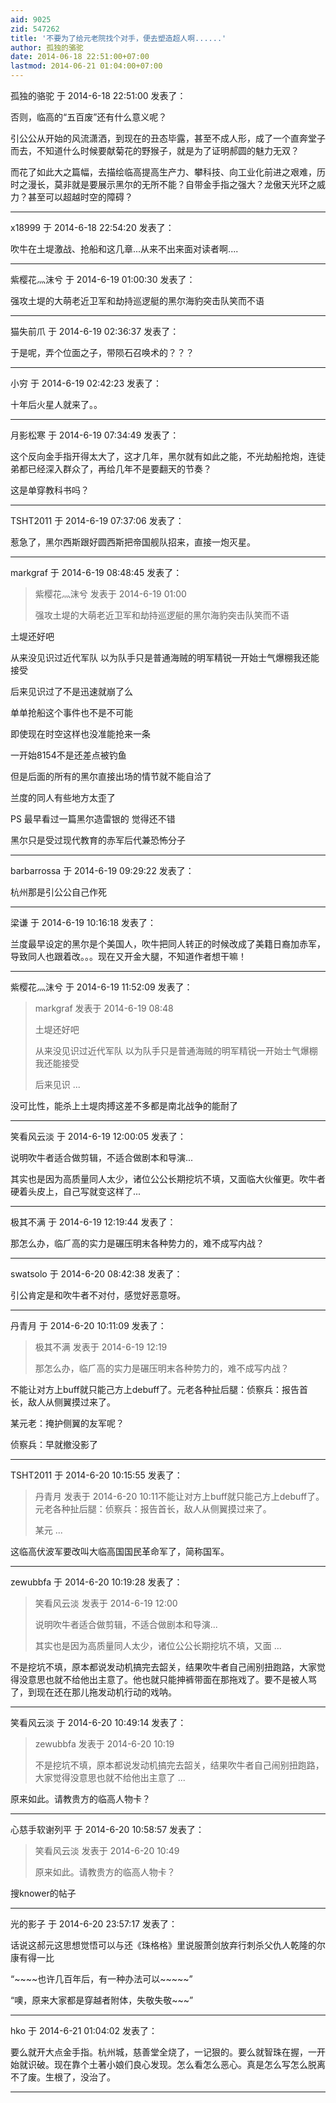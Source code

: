 ```yaml
---
aid: 9025
zid: 547262
title: '不要为了给元老院找个对手，便去塑造超人啊......'
author: 孤独的骆驼
date: 2014-06-18 22:51:00+07:00
lastmod: 2014-06-21 01:04:00+07:00
---
```


孤独的骆驼 于 2014-6-18 22:51:00 发表了：

否则，临高的“五百废”还有什么意义呢？

引公公从开始的风流潇洒，到现在的丑态毕露，甚至不成人形，成了一个直奔堂子而去，不知道什么时候要献菊花的野猴子，就是为了证明郝圆的魅力无双？

而花了如此大之篇幅，去描绘临高提高生产力、攀科技、向工业化前进之艰难，历时之漫长，莫非就是要展示黑尔的无所不能？自带金手指之强大？龙傲天光环之威力？甚至可以超越时空的障碍？

---------

x18999 于 2014-6-18 22:54:20 发表了：

吹牛在土堤激战、抢船和这几章...从来不出来面对读者啊....

---------

紫樱花灬沫兮 于 2014-6-19 01:00:30 发表了：

强攻土堤的大萌老近卫军和劫持巡逻艇的黑尔海豹突击队笑而不语

---------

猫失前爪 于 2014-6-19 02:36:37 发表了：

于是呢，弄个位面之子，带陨石召唤术的？？？

---------

小穷 于 2014-6-19 02:42:23 发表了：

十年后火星人就来了。。

---------

月影松寒 于 2014-6-19 07:34:49 发表了：

这个反向金手指开得太大了，这才几年，黑尔就有如此之能，不光劫船抢炮，连徒弟都已经深入群众了，再给几年不是要翻天的节奏？

这是单穿教科书吗？

---------

TSHT2011 于 2014-6-19 07:37:06 发表了：

惹急了，黑尔西斯跟好圆西斯把帝国舰队招来，直接一炮灭星。

---------

markgraf 于 2014-6-19 08:48:45 发表了：

> 紫樱花灬沫兮 发表于 2014-6-19 01:00
> 
> 强攻土堤的大萌老近卫军和劫持巡逻艇的黑尔海豹突击队笑而不语



土堤还好吧

从来没见识过近代军队 以为队手只是普通海贼的明军精锐一开始士气爆棚我还能接受

后来见识过了不是迅速就崩了么

单单抢船这个事件也不是不可能

即使现在时空这样也没准能抢来一条

一开始8154不是还差点被钓鱼

但是后面的所有的黑尔直接出场的情节就不能自洽了

兰度的同人有些地方太歪了

PS 最早看过一篇黑尔造雷银的 觉得还不错

黑尔只是受过现代教育的赤军后代兼恐怖分子

---------

barbarrossa 于 2014-6-19 09:29:22 发表了：

杭州那是引公公自己作死

---------

梁谦 于 2014-6-19 10:16:18 发表了：

兰度最早设定的黑尔是个美国人，吹牛把同人转正的时候改成了美籍日裔加赤军，导致同人也跟着改。。。现在又开金大腿，不知道作者想干嘛！

---------

紫樱花灬沫兮 于 2014-6-19 11:52:09 发表了：

> markgraf 发表于 2014-6-19 08:48
> 
> 土堤还好吧
> 
> 从来没见识过近代军队 以为队手只是普通海贼的明军精锐一开始士气爆棚我还能接受
> 
> 后来见识 ...



没可比性，能杀上土堤肉搏这差不多都是南北战争的能耐了

---------

笑看风云淡 于 2014-6-19 12:00:05 发表了：

说明吹牛者适合做剪辑，不适合做剧本和导演...

其实也是因为高质量同人太少，诸位公公长期挖坑不填，又面临大伙催更。吹牛者硬着头皮上，自己写就变这样了...

---------

极其不满 于 2014-6-19 12:19:44 发表了：

那怎么办，临⺁高的实力是碾压明末各种势力的，难不成写内战？

---------

swatsolo 于 2014-6-20 08:42:38 发表了：

引公肯定是和吹牛者不对付，感觉好恶意呀。

---------

丹青月 于 2014-6-20 10:11:09 发表了：

> 极其不满 发表于 2014-6-19 12:19
> 
> 那怎么办，临⺁高的实力是碾压明末各种势力的，难不成写内战？



不能让对方上buff就只能己方上debuff了。元老各种扯后腿：侦察兵：报告首长，敌人从侧翼摸过来了。

某元老：掩护侧翼的友军呢？

侦察兵：早就撤没影了

---------

TSHT2011 于 2014-6-20 10:15:55 发表了：

> 丹青月 发表于 2014-6-20 10:11不能让对方上buff就只能己方上debuff了。元老各种扯后腿：侦察兵：报告首长，敌人从侧翼摸过来了。
> 
> 某元 ...



这临高伏波军要改叫大临高国国民革命军了，简称国军。

---------

zewubbfa 于 2014-6-20 10:19:28 发表了：

> 笑看风云淡 发表于 2014-6-19 12:00
> 
> 说明吹牛者适合做剪辑，不适合做剧本和导演...
> 
> 其实也是因为高质量同人太少，诸位公公长期挖坑不填，又面 ...



不是挖坑不填，原本都说发动机搞完去韶关，结果吹牛者自己闹别扭跑路，大家觉得没意思也就不给他出主意了。他也就只能抻裤带面在那拖戏了。要不是被人骂了，到现在还在那儿拖发动机行动的戏呐。

---------

笑看风云淡 于 2014-6-20 10:49:14 发表了：

> zewubbfa 发表于 2014-6-20 10:19
> 
> 不是挖坑不填，原本都说发动机搞完去韶关，结果吹牛者自己闹别扭跑路，大家觉得没意思也就不给他出主意了 ...



原来如此。请教贵方的临高人物卡？

---------

心慈手软谢列平 于 2014-6-20 10:58:57 发表了：

> 笑看风云淡 发表于 2014-6-20 10:49
> 
> 原来如此。请教贵方的临高人物卡？



搜knower的帖子

---------

光的影子 于 2014-6-20 23:57:17 发表了：

话说这郝元这思想觉悟可以与还《珠格格》里说服萧剑放弃行刺杀父仇人乾隆的尔康有得一比

“~~~~也许几百年后，有一种办法可以~~~~~”

“噢，原来大家都是穿越者附体，失敬失敬~~~”

---------

hko 于 2014-6-21 01:04:02 发表了：

要么就开大点金手指。杭州城，慈善堂全烧了，一记狠的。要么就智珠在握，一开始就识破。现在靠个土著小娘们良心发现。怎么看怎么恶心。真是怎么写怎么脱离不了废。生根了，没治了。

---------

